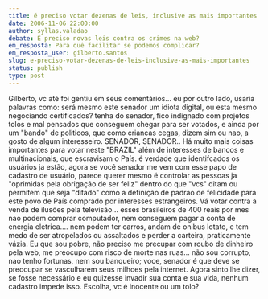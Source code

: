 ```yaml
---
title: é preciso votar dezenas de leis, inclusive as mais importantes
date: 2006-11-06 22:00:00
author: syllas.valadao
debate: É preciso novas leis contra os crimes na web? 
em_resposta: Para quê facilitar se podemos complicar?
em_resposta_user: gilberto.santos
slug: e-preciso-votar-dezenas-de-leis-inclusive-as-mais-importantes
status: publish 
type: post
---
```


Gilberto, vc até foi gentiu em seus comentários...
eu por outro lado, usaria palavras como: será mesmo este senador um idiota digital, ou esta mesmo negociando certificados? tenha dó senador, fico indignado com projetos tolos e mal pensados que conseguem chegar para ser votados, e ainda por um "bando" de politicos, que como criancas cegas, dizem sim ou nao, a gosto de algum interesseiro. SENADOR, SENADOR.. Há muito mais coisas importantes para votar neste "BRAZIL" além de interesses de bancos e multinacionais, que escravisam o País. é verdade que identifcados os usuários ja estão, agora se você senador me vem com esse papo de cadastro de usuário, parece querer mesmo é controlar as pessoas ja "oprimidas pela obrigação de ser feliz" dentro do que "vcs" ditam ou permitem que seja "ditado" como a definição de padrao de felicidade para este povo de País comprado por interesses estrangeiros. Vá votar contra a venda de ilusões pela televisão... esses brasileiros de 400 reais por mes nao podem comprar computador, nem conseguem pagar a conta de energia eletrica.... nem podem ter carros, andam de onibus lotato, e tem medo de ser atropelados ou assaltados e perder a carteira, praticamente vázia.
Eu que sou pobre, não preciso me precupar com roubo de dinheiro pela web, me preocupo com risco de morte nas ruas... não sou corrupto, nao tenho fortunas, nem sou banqueiro; voce, senador é que deve se preocupar se vasculharem seus milhoes pela internet. Agora sinto lhe dizer, se fosse necessário e eu quizesse invadir sua conta e sua vida, nenhum cadastro impede isso. Escolha, vc é inocente ou um tolo?
